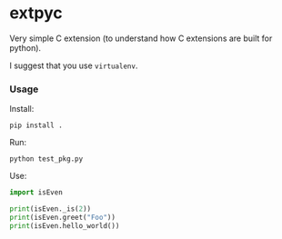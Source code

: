 # extpyc

Very simple C extension (to understand how C extensions are built for python).

I suggest that you use `virtualenv`.

### Usage

Install:

```shell
pip install .
```

Run:

```shell
python test_pkg.py
```

Use:

```python
import isEven

print(isEven._is(2))
print(isEven.greet("Foo"))
print(isEven.hello_world())
```
